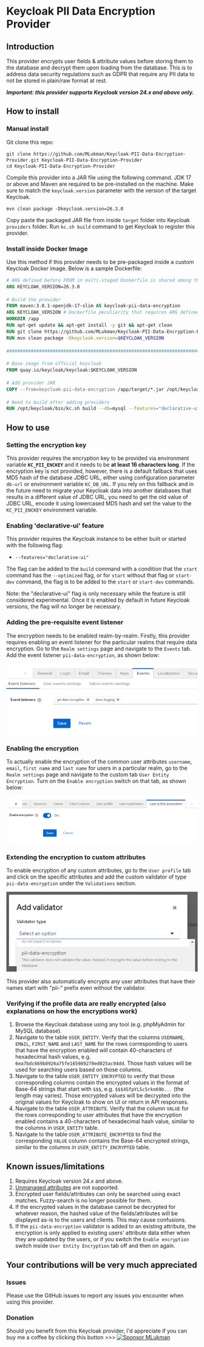 # Keycloak PII Data Encryption Provider

## Introduction

This provider encrypts user fields & attribute values before storing them to the database and decrypt them upon loading from the database. This is to address data security regulations such as GDPR that require any PII data to not be stored in plain/raw format at rest.

***Important: this provider supports Keycloak version 24.x and above only.*** 

## How to install

### Manual install

Git clone this repo:

```shell
git clone https://github.com/MLukman/Keycloak-PII-Data-Encryption-Provider.git Keycloak-PII-Data-Encryption-Provider
cd Keycloak-PII-Data-Encryption-Provider
```

Compile this provider into a JAR file using the following command. JDK 17 or above and Maven are required to be pre-installed on the machine. Make sure to match the `keycloak.version` parameter with the version of the target Keycloak.

```shell 
mvn clean package -Dkeycloak.version=26.3.0
```

Copy paste the packaged JAR file from inside `target` folder into Keycloak `providers` folder. Run `kc.sh build` command to get Keycloak to register this provider.

### Install inside Docker Image

Use this method if this provider needs to be pre-packaged inside a custom Keycloak Docker image. Below is a sample Dockerfile:

```dockerfile
# ARG defined before FROM in multi-staged Dockerfile is shared among the stages
ARG KEYCLOAK_VERSION=26.3.0

# Build the provider
FROM maven:3.8.1-openjdk-17-slim AS keycloak-pii-data-encryption
ARG KEYCLOAK_VERSION # Dockerfile peculiarity that requires ARG defined before FROM to be re-declared afterwards if we want to use it in the stage
WORKDIR /app
RUN apt-get update && apt-get install -y git && apt-get clean
RUN git clone https://github.com/MLukman/Keycloak-PII-Data-Encryption-Provider.git .
RUN mvn clean package -Dkeycloak.version=$KEYCLOAK_VERSION

################################################################################

# Base image from official keycloak
FROM quay.io/keycloak/keycloak:$KEYCLOAK_VERSION

# Add provider JAR
COPY --from=keycloak-pii-data-encryption /app/target/*.jar /opt/keycloak/providers

# Need to build after adding providers
RUN /opt/keycloak/bin/kc.sh build --db=mysql --features="declarative-ui" --spi-user-provider=jpa-encrypted

```

## How to use

### Setting the encryption key

This provider requires the encryption key to be provided via environment variable **`KC_PII_ENCKEY`** and it needs to be **at least 16 characters long**. If the encryption key is not provided, however, there is a default fallback that uses MD5 hash of the database JDBC URL, either using configuration parameter `db-url` or environment variable `KC_DB_URL`. If you rely on this fallback and in the future need to migrate your Keycloak data into another databases that results in a different value of JDBC URL, you need to get the old value of JDBC URL, encode it using lowercased MD5 hash and set the value to the `KC_PII_ENCKEY` environment variable.

### Enabling 'declarative-ui' feature

This provider requires the Keycloak instance to be either built or started with the following flag:

-  `--features="declarative-ui"`

The flag can be added to the `build` command with a condition that the `start` command has the `--optimized` flag, or for `start` without that flag or `start-dev` command, the flag is to be added to the `start` or `start-dev` commands.

Note: the "declarative-ui" flag is only necessary while the feature is still considered experimental. Once it is enabled by default in future Keycloak versions, the flag will no longer be necessary.

### Adding the pre-requisite event listener

The encryption needs to be enabled realm-by-realm. Firstly, this provider requires enabling an event listener for the particular realms that require data encryption. Go to the `Realm settings` page and navigate to the `Events` tab. Add the event listener `pii-data-encryption`, as shown below: 

![Screenshot for adding event listener](docs/screenshot-add-event-listener.png)

### Enabling the encryption

To actually enable the encryption of the common user attributes `username`, `email`, `first name` and `last name` for users in a particular realm, go to the `Realm settings` page and navigate to the custom tab `User Entity Encryption`. Turn on the `Enable encryption` switch on that tab, as shown below:

![Screenshot of "User Entity Encryption" tab](docs/screenshot-enable-user-entity-encryption.png)

### Extending the encryption to custom attributes

To enable encryption of any custom attributes, go to the `User profile` tab and click on the specific attributes and add the custom validator of type `pii-data-encryption` under the `Validations` section.

![Screenshot of "Add validator" popup dialog](docs/screenshot-add-validator.png)

This provider also automatically encrypts any user attributes that have their names start with "pii-" prefix even without the validator.

### Verifying if the profile data are really encrypted (also explanations on how the encryptions work)

1. Browse the Keycloak database using any tool (e.g. phpMyAdmin for MySQL database).
2. Navigate to the table `USER_ENTITY`. Verify that the columns `USERNAME`, `EMAIL`, `FIRST_NAME` and `LAST_NAME` for the rows corresponding to users that have the encryption enabled will contain 40-characters of hexadecimal hash values, e.g. `6ea7bdc669b8926a75fe165989270ed025ac94dd`. Those hash values will be used for searching users based on those columns.
3. Navigate to the table `USER_ENTITY_ENCRYPTED` to verify that those corresponding columns contain the encrypted values in the format of Base-64 strings that start with `$$$`, e.g. `$$$4SfpYL5c5rkn69b...` (the length may varies). Those encrypted values will be decrypted into the original values for Keycloak to show on UI or return in API responses.
4. Navigate to the table `USER_ATTRIBUTE`. Verify that the column `VALUE` for the rows corresponding to user attributes that have the encryption enabled contains a 40-characters of hexadecimal hash value, similar to the columns in `USER_ENTITY` table.
5. Navigate to the table `USER_ATTRIBUTE_ENCRYPTED` to find the corresponding `VALUE` column contains the Base-64 encrypted strings, similar to the columns in `USER_ENTITY_ENCRYPTED` table. 

## Known issues/limitations

1. Requires Keycloak version 24.x and above.
2. [Unmanaged attributes](https://www.keycloak.org/docs/latest/server_admin/#_understanding-managed-and-unmanaged-attributes) are not supported.
3. Encrypted user fields/attributes can only be searched using exact matches. Fuzzy-search is no longer possible for them.
4. If the encrypted values in the database cannot be decrypted for whatever reason, the hashed value of the fields/attributes will be displayed as-is to the users and clients. This may cause confusions.
5. If the `pii-data-encryption` validator is added to an existing attribute, the encryption is only applied to existing users' attribute data either when they are updated by the users, or if you switch the `Enable encryption` switch inside `User Entity Encryption` tab off and then on again.

## Your contributions will be very much appreciated

### Issues

Please use the GitHub issues to report any issues you encounter when using this provider.

### Donation

Should you benefit from this Keycloak provider, I'd appreciate if you can buy me a coffee by clicking this button >>> [![Sponsor MLukman](https://img.shields.io/static/v1?label=Sponsor&message=%E2%9D%A4&logo=GitHub&color=%23fe8e86&logoSize=auto)](https://github.com/sponsors/MLukman)
